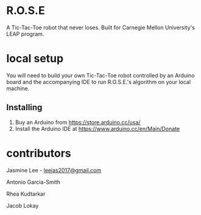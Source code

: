 # R.O.S.E
A Tic-Tac-Toe robot that never loses. Built for Carnegie Mellon University's LEAP program.

# local setup
You will need to build your own Tic-Tac-Toe robot controlled by an Arduino board and the accompanying IDE to run R.O.S.E.'s algorithm on your local machine.

## Installing
1. Buy an Arduino from https://store.arduino.cc/usa/
2. Install the Arduino IDE at https://www.arduino.cc/en/Main/Donate

# contributors
Jasmine Lee - leejas2017@gmail.com 

Antonio Garcia-Smith

Rhea Kudtarkar

Jacob Lokay
